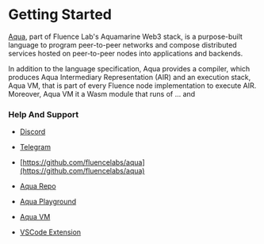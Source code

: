 # Getting Started

[Aqua](https://github.com/fluencelabs/aqua), part of Fluence Lab's Aquamarine Web3 stack, is a purpose-built language to program peer-to-peer networks and compose distributed services hosted on peer-to-peer nodes into applications and backends. 

In addition to the language specification, Aqua provides a compiler, which produces Aqua Intermediary Representation \(AIR\) and an execution stack, Aqua VM, that is part of every Fluence node implementation to execute AIR.  Moreover, Aqua VM it a Wasm module that runs of ... and 





### Help And Support

* [Discord](https://discord.gg/)
* [Telegram](https://t.me/fluence_project)
* [https://github.com/fluencelabs/aqua](https://github.com/fluencelabs/aqua)





* [Aqua Repo](https://github.com/fluencelabs/aqua)
* [Aqua Playground](https://github.com/fluencelabs/aqua-playground)
* [Aqua VM](https://github.com/fluencelabs/aquavm)
* [VSCode Extension](https://github.com/fluencelabs/aqua-vscode)







